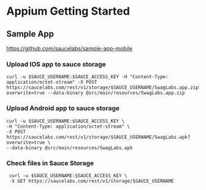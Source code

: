 # Appium Getting Started

## Sample App
https://github.com/saucelabs/sample-app-mobile

### Upload IOS app to sauce storage
    curl -u $SAUCE_USERNAME:$SAUCE_ACCESS_KEY -H "Content-Type: application/octet-stream" -X POST https://saucelabs.com/rest/v1/storage/$SAUCE_USERNAME/SwagLabs.app.zip?overwrite=true --data-binary @src/main/resources/SwagLabs.app.zip


### Upload Android app to sauce storage
    curl -u $SAUCE_USERNAME:$SAUCE_ACCESS_KEY \
    -H "Content-Type: application/octet-stream" \
    -X POST https://saucelabs.com/rest/v1/storage/$SAUCE_USERNAME/SwagLabs.apk?overwrite=true \
    --data-binary @src/main/resources/SwagLabs.apk

### Check files in Sauce Storage
     curl -u $SAUCE_USERNAME:$SAUCE_ACCESS_KEY \
     -X GET https://saucelabs.com/rest/v1/storage/$SAUCE_USERNAME